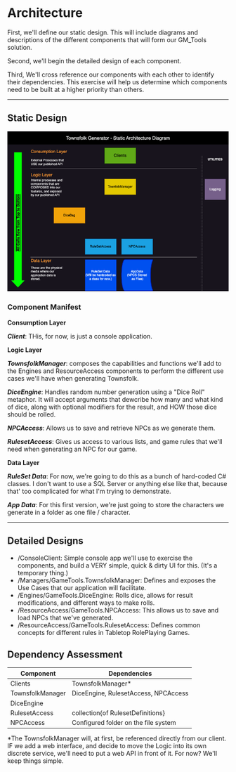 # Architecture

First, we'll define our static design.  This will include diagrams and descriptions of the different components that will form our GM_Tools solution.

Second, we'll begin the detailed design of each component.

Third, We'll cross reference our components with each other to identify their dependencies.  This exercise will help us determine which components need to be built at a higher priority than others.

---

## Static Design
![Static Architecture diagram showing the components of our Townsfolk Generator](/doc/images/TownsfolkGen_StaticArch.png)

### Component Manifest
**Consumption Layer**  

_**Client**_:  THis, for now, is just a console application.

**Logic Layer**

_**TownsfolkManager**_:  composes the capabilities and functions we'll add to the Engines and ResourceAccess components to perform the different use cases we'll have when generating Townsfolk.

_**DiceEngine**_:  Handles random number generation using a "Dice Roll" metaphor.  It will accept arguments that dewcribe how many and what kind of dice, along with optional modifiers for the result, and HOW those dice should be rolled.

_**NPCAccess**_:  Allows us to save and retrieve NPCs as we generate them.

_**RulesetAccess**_:  Gives us access to various lists, and game rules that we'll need when generating an NPC for our game.

**Data Layer**  

_**RuleSet Data**_:  For now, we're going to do this as a bunch of hard-coded C# classes.  I don't want to use a SQL Server or anything else like that, because that' too complicated for what I'm trying to demonstrate.

_**App Data**_:  For this first version, we're just going to store the characters we generate in a folder as one file / character.

---

## Detailed Designs
- /ConsoleClient:  Simple console app we'll use to exercise the components, and build a VERY simple, quick & dirty UI for this.  (It's a temporary thing.)
- /Managers/GameTools.TownsfolkManager:  Defines and exposes the Use Cases that our application will facilitate.
- /Engines/GameTools.DiceEngine:  Rolls dice, allows for result modifications, and different ways to make rolls.
- /ResourceAccess/GameTools.NPCAccess:  This allows us to save and load NPCs that we've generated.
- /ResourceAccess/GameTools.RulesetAccess: Defines common concepts for different rules in Tabletop RolePlaying Games.


## Dependency Assessment

| Component | Dependencies |
| --------- | ------------ |
| Clients | TownsfolkManager* |
| TownsfolkManager | DiceEngine, RulesetAccess, NPCAccess |
| DiceEngine | |
| RulesetAccess | collection{of RulesetDefinitions} |
| NPCAccess | Configured folder on the file system |  

*The TownsfolkManager will, at first, be referenced directly from our client.  IF we add a web interface, and decide to move the Logic into its own discrete service, we'll need to put a web API in front of it.  For now?  We'll keep things simple.